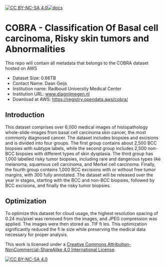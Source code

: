 [cc-by-nc-sa]: http://creativecommons.org/licenses/by-nc-sa/4.0/
[cc-by-nc-sa-image]: https://licensebuttons.net/l/by-nc-sa/4.0/88x31.png
[cc-by-nc-sa-shield]: https://img.shields.io/badge/License-CC%20BY--NC--SA%204.0-lightgrey.svg

[![CC BY-NC-SA 4.0][cc-by-nc-sa-shield]][cc-by-nc-sa][![docs](https://github.com/daangeijs/cobra/actions/workflows/docs.yml/badge.svg)](https://github.com/daangeijs/cobra/actions/workflows/docs.yml)

# COBRA - Classification Of Basal cell carcinoma, Risky skin tumors and Abnormalities 
This repo will contain all metadata that belongs to the COBRA dataset hosted on AWS

- Dataset Size: 0.66TB
- Contact Name: Daan Geijs
- Institution name: Radboud University Medical Center
- Institution URL: www.diagnijmegen.nl
- Download at AWS: https://registry.opendata.aws/cobra/

## Introduction

This dataset comprises over 6,000 medical images of histopathology whole-slide-images from basal cell carcinoma skin cancer, the most commonly diagnosed cancer. The dataset includes biopsies and excisions and is divided into four groups. The first group contains about 2,500 BCC biopsies with subtype labels, while the second group includes 2,500 non-BCC biopsies with different types of skin dysplasia. The third group has 1,000 labelled risky tumor biopsies, including rare and dangerous types like melanoma, squamous cell carcinoma, and Merkel cell carcinoma. Finally, the fourth group contains 1,000 BCC excisions with or without free tumor margins, with 300 fully annotated. The dataset will be released over the year in stages, starting with the BCC and non-BCC biopsies, followed by BCC excisions, and finally the risky tumor biopsies.

## Optimization

To optimize this dataset for cloud usage, the highest resolution spacing of 0.24 mu/pixel was removed from the images, and JPEG compression was applied. The images were then stored as .TIF fi les. This optimization significantly reduced the fi le size while preserving the medical data necessary for proper analysis.

This work is licensed under a
[Creative Commons Attribution-NonCommercial-ShareAlike 4.0 International License][cc-by-nc-sa].

[![CC BY-NC-SA 4.0][cc-by-nc-sa-image]][cc-by-nc-sa]
